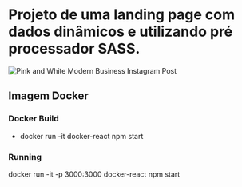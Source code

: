 # Projeto de uma landing page com dados dinâmicos e utilizando pré processador SASS.
![Pink and White Modern Business Instagram Post](https://user-images.githubusercontent.com/84424883/163746381-c5fc1a7d-aabf-4c46-b2e4-2cac735b929a.png)


## Imagem Docker
### Docker Build
- docker run -it docker-react npm start

### Running

docker run -it -p 3000:3000 docker-react npm start

